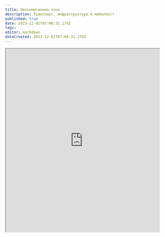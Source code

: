 ```yaml
---
title: Нискомисионна зона
description: Транспорт, инфраструктура и мобилност
published: true
date: 2023-12-01T07:00:31.179Z
tags: 
editor: markdown
dateCreated: 2023-12-01T07:00:31.179Z
---
```


<iframe src="https://www.google.com/maps/d/u/1/embed?mid=1EM-3y5i6x36hNGA5OXzKoujqn_hIPpc&amp;ehbc=2E312F" width="100%" height="600"></iframe>